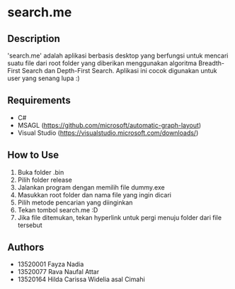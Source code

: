 # search.me

## Description
'search.me' adalah aplikasi berbasis desktop yang berfungsi untuk mencari suatu file dari root folder yang diberikan menggunakan algoritma Breadth-First Search dan Depth-First Search. Aplikasi ini cocok digunakan untuk user yang senang lupa :)

## Requirements
- C#
- MSAGL (https://github.com/microsoft/automatic-graph-layout)
- Visual Studio (https://visualstudio.microsoft.com/downloads/)

## How to Use
1. Buka folder .bin
2. Pilih folder release
3. Jalankan program dengan memilih file dummy.exe
4. Masukkan root folder dan nama file yang ingin dicari
5. Pilih metode pencarian yang diinginkan
6. Tekan tombol search.me :D
7. Jika file ditemukan, tekan hyperlink untuk pergi menuju folder dari file tersebut

## Authors
- 13520001 Fayza Nadia 
- 13520077 Rava Naufal Attar
- 13520164 Hilda Carissa Widelia asal Cimahi